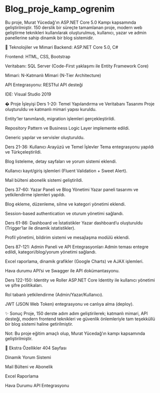 # Blog_proje_kamp_ogrenim
Bu proje, Murat Yücedağ'ın ASP.NET Core 5.0 Kampı kapsamında geliştirilmiştir. 150 derslik bir süreçte tamamlanan proje, modern web geliştirme teknikleri kullanılarak oluşturulmuş, kullanıcı, yazar ve admin panellerine sahip dinamik bir blog sistemidir.

📌 Teknolojiler ve Mimari
Backend: ASP.NET Core 5.0, C#

Frontend: HTML, CSS, Bootstrap

Veritabanı: SQL Server (Code-First yaklaşımı ile Entity Framework Core)

Mimari: N-Katmanlı Mimari (N-Tier Architecture)

API Entegrasyonu: RESTful API desteği

IDE: Visual Studio 2019

� Proje İşleyişi
Ders 1-20: Temel Yapılandırma ve Veritabanı Tasarımı
Proje oluşturuldu ve katmanlı mimari yapısı kuruldu.

Entity'ler tanımlandı, migration işlemleri gerçekleştirildi.

Repository Pattern ve Business Logic Layer implemente edildi.

Generic yapılar ve servisler oluşturuldu.

Ders 21-36: Kullanıcı Arayüzü ve Temel İşlevler
Tema entegrasyonu yapıldı ve Türkçeleştirildi.

Blog listeleme, detay sayfaları ve yorum sistemi eklendi.

Kullanıcı kayıt/giriş işlemleri (Fluent Validation + Sweet Alert).

Mail bülteni abonelik sistemi geliştirildi.

Ders 37-60: Yazar Paneli ve Blog Yönetimi
Yazar paneli tasarımı ve yetkilendirme işlemleri yapıldı.

Blog ekleme, düzenleme, silme ve kategori yönetimi eklendi.

Session-based authentication ve oturum yönetimi sağlandı.

Ders 61-86: Dashboard ve İstatistikler
Yazar dashboard’u oluşturuldu (Trigger’lar ile dinamik istatistikler).

Profil yönetimi, bildirim sistemi ve mesajlaşma modülü eklendi.

Ders 87-121: Admin Paneli ve API Entegrasyonları
Admin teması entegre edildi, kategori/blog/yorum yönetimi sağlandı.

Excel raporlama, dinamik grafikler (Google Charts) ve AJAX işlemleri.

Hava durumu API’si ve Swagger ile API dokümantasyonu.

Ders 122-150: Identity ve Roller
ASP.NET Core Identity ile kullanıcı yönetimi ve şifre politikaları.

Rol tabanlı yetkilendirme (Admin/Yazar/Kullanıcı).

JWT (JSON Web Token) entegrasyonu ve canlıya alma (deploy).

✨ Sonuç
Proje, 150 derste adım adım geliştirilerek; katmanlı mimari, API desteği, modern frontend teknikleri ve güvenlik önlemleriyle tam teşekküllü bir blog sistemi haline getirilmiştir.

Not: Bu proje eğitim amaçlı olup, Murat Yücedağ’ın kampı kapsamında geliştirilmiştir.

🎨 Ekstra Özellikler
404 Sayfası

Dinamik Yorum Sistemi

Mail Bülteni ve Abonelik

Excel Raporlama

Hava Durumu API Entegrasyonu
